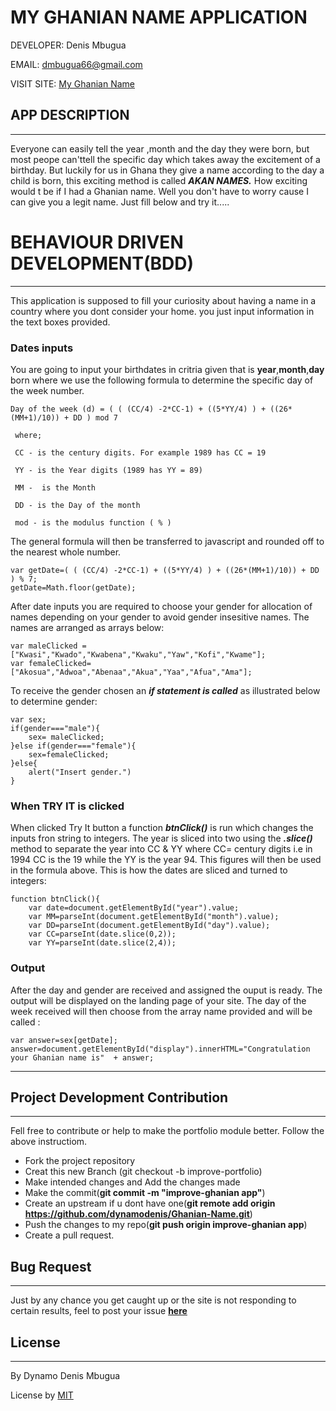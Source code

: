 # MY GHANIAN NAME APPLICATION

DEVELOPER: Denis Mbugua

EMAIL: dmbugua66@gmail.com

VISIT SITE: [My Ghanian Name]( https://dynamodenis.github.io/Ghanian-Name/)

## APP DESCRIPTION

---

Everyone can easily tell the year ,month and the day they were born, but most peope can'ttell the specific day which takes away the excitement of a birthday. But luckily for us in Ghana they give a name according to the day a child is born, this exciting method is called ***AKAN NAMES.***  How exciting would t be if I had a Ghanian name. Well you don't have to worry cause I can give you a legit name. Just fill below and try it.....

# BEHAVIOUR DRIVEN DEVELOPMENT(BDD)

---
This application is supposed to fill your curiosity about having a name in a country where you dont consider your home.
you just input information in the text boxes provided.
### **Dates inputs**

You are going to input your birthdates in critria given that is **year**,**month**,**day** born where we use the following formula to determine the specific day of the week number.
```
Day of the week (d) = ( ( (CC/4) -2*CC-1) + ((5*YY/4) ) + ((26*(MM+1)/10)) + DD ) mod 7

 where;

 CC - is the century digits. For example 1989 has CC = 19

 YY - is the Year digits (1989 has YY = 89)

 MM -  is the Month

 DD - is the Day of the month 

 mod - is the modulus function ( % )
 ```
The general formula will then be transferred to javascript and rounded off to the nearest whole number.
```
var getDate=( ( (CC/4) -2*CC-1) + ((5*YY/4) ) + ((26*(MM+1)/10)) + DD ) % 7;
getDate=Math.floor(getDate);
```

 After date inputs you are required to choose your gender for allocation of names depending on your gender to avoid gender insesitive names. The names are arranged as arrays below:
 ```
 var maleClicked =["Kwasi","Kwado","Kwabena","Kwaku","Yaw","Kofi","Kwame"];
var femaleClicked=["Akosua","Adwoa","Abenaa","Akua","Yaa","Afua","Ama"];
```

To receive the gender chosen an ***if statement is called*** as illustrated below to determine gender:
```
var sex;
if(gender==="male"){
    sex= maleClicked;
}else if(gender==="female"){
    sex=femaleClicked;
}else{
    alert("Insert gender.")
}
```

### **When TRY IT is clicked**

When clicked Try It button a function ***btnClick()*** is run which changes the inputs fron string to integers. The year is sliced into two using the ***.slice()*** method to separate the year into CC & YY where CC= century digits i.e in 1994 CC is the 19 while the YY is the year 94.
This figures will then be used in the formula above. This is how the dates are sliced and turned to integers:
```
function btnClick(){
    var date=document.getElementById("year").value;
    var MM=parseInt(document.getElementById("month").value);
    var DD=parseInt(document.getElementById("day").value);
    var CC=parseInt(date.slice(0,2));
    var YY=parseInt(date.slice(2,4));
```
### **Output**

After the day and gender are received and assigned the ouput is ready. The output will be displayed on the landing page of your site. The day of the week received will then choose from the array name provided and will be called :
```
var answer=sex[getDate];
answer=document.getElementById("display").innerHTML="Congratulation your Ghanian name is"  + answer;
```
---
## Project Development Contribution

---

Fell free to contribute or help to make the portfolio module better. Follow the above instructiom.

- Fork the project repository
- Creat this new Branch (git checkout -b improve-portfolio)
- Make intended changes and Add the changes made
- Make the commit(**git commit -m "improve-ghanian app"**)
- Create an upstream if u dont have one(**git remote add origin https://github.com/dynamodenis/Ghanian-Name.git**)
- Push the changes to my repo(**git push origin improve-ghanian app**)
- Create a pull request.

## Bug Request

---

Just by any chance you get caught up or the site is not responding to certain results, feel to post your issue [**here**](https://github.com/dynamodenis/Ghanian-Name/issues/new)

## License

---
By Dynamo Denis Mbugua

License by  [MIT](License.txt)

